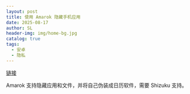 ```yaml
---
layout: post
title: 使用 Amarok 隐藏手机应用
date: 2025-08-17
author: SL
header-img: img/home-bg.jpg
catalog: true
tags:
  - 安卓
  - 隐私
---
```


[链接](https://github.com/deltazefiro/Amarok-Hider)

Amarok 支持隐藏应用和文件，并将自己伪装成日历软件，需要 Shizuku 支持。
